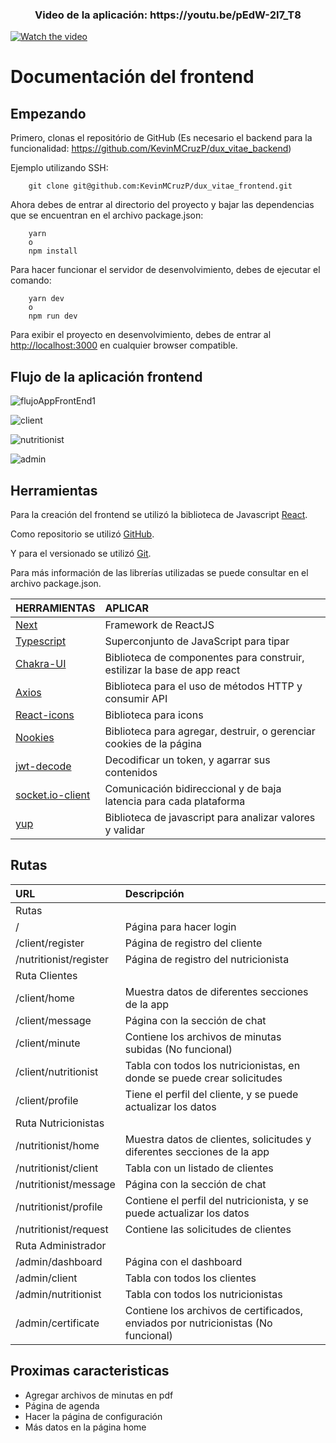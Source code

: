 
<div align="center">
  <h3>Video de la aplicación: https://youtu.be/pEdW-2I7_T8 </h3>
</div>

[![Watch the video](https://img.youtube.com/vi/pEdW-2I7_T8/maxresdefault.jpg)](https://youtu.be/pEdW-2I7_T8)

# **Documentación del frontend**

## **Empezando**

Primero, clonas el repositório de GitHub (Es necesario el backend para la funcionalidad: https://github.com/KevinMCruzP/dux_vitae_backend)

Ejemplo utilizando SSH:

```
    git clone git@github.com:KevinMCruzP/dux_vitae_frontend.git
```

Ahora debes de entrar al directorio del proyecto y bajar las dependencias que se encuentran en el archivo package.json:

```
    yarn
    o
    npm install
```

Para hacer funcionar el servidor de desenvolvimiento, debes de ejecutar el comando:

```
    yarn dev
    o
    npm run dev
```

Para exibir el proyecto en desenvolvimiento, debes de entrar al [http://localhost:3000](http://localhost:3000) en cualquier browser compatible.

## **Flujo de la aplicación frontend**

![flujoAppFrontEnd1](https://user-images.githubusercontent.com/72741197/174701293-47458c29-2dda-4384-aff3-82b5feaab05e.png)

![client](https://user-images.githubusercontent.com/72741197/174701352-6e3e068f-16e8-4d59-8e8f-b389c3accd3d.png)

![nutritionist](https://user-images.githubusercontent.com/72741197/174701373-26148a84-1305-46af-be98-304ff08a3db0.png)

![admin](https://user-images.githubusercontent.com/72741197/174701396-d9cb398c-de17-407c-8edc-86493f448b20.png)

## **Herramientas**

Para la creación del frontend se utilizó la biblioteca de Javascript [React](https://es.reactjs.org/).

Como repositorio se utilizó [GitHub](https://github.com/KevinMCruzP).

Y para el versionado se utilizó [Git](https://git-scm.com/).

Para más información de las librerías utilizadas se puede consultar en el archivo package.json.

| HERRAMIENTAS                                                       | APLICAR                                                                  |
| :----------------------------------------------------------------- | :----------------------------------------------------------------------- |
| [Next](https://nextjs.org/)                                        | Framework de ReactJS                                                     |
| [Typescript](https://www.typescriptlang.org/docs/)                 | Superconjunto de JavaScript para tipar                                   |
| [Chakra-UI](https://chakra-ui.com/)                                | Biblioteca de componentes para construir, estilizar la base de app react |
| [Axios](https://github.com/axios/axios)                            | Biblioteca para el uso de métodos HTTP y consumir API                    |
| [React-icons](https://react-icons.github.io/react-icons/)          | Biblioteca para icons                                                    |
| [Nookies](https://www.npmjs.com/package/nookies)                   | Biblioteca para agregar, destruir, o gerenciar cookies de la página      |
| [jwt-decode](https://jwt.io/)                                      | Decodificar un token, y agarrar sus contenidos                           |
| [socket.io-client](https://socket.io/docs/v4/client-installation/) | Comunicación bidireccional y de baja latencia para cada plataforma       |
| [yup](https://www.npmjs.com/package/yup)                           | Biblioteca de javascript para analizar valores y validar                 |

## **Rutas**

| URL                    | Descripción                                                                       |
| :--------------------- | :-------------------------------------------------------------------------------- |
| Rutas                  |                                                                                   |
| /                      | Página para hacer login                                                           |
| /client/register       | Página de registro del cliente                                                    |
| /nutritionist/register | Página de registro del nutricionista                                              |
| Ruta Clientes          |
| /client/home           | Muestra datos de diferentes secciones de la app                                   |
| /client/message        | Página con la sección de chat                                                     |
| /client/minute         | Contiene los archivos de minutas subidas (No funcional)                           |
| /client/nutritionist   | Tabla con todos los nutricionistas, en donde se puede crear solicitudes           |
| /client/profile        | Tiene el perfil del cliente, y se puede actualizar los datos                      |
| Ruta Nutricionistas    |
| /nutritionist/home     | Muestra datos de clientes, solicitudes y diferentes secciones de la app           |
| /nutritionist/client   | Tabla con un listado de clientes                                                  |
| /nutritionist/message  | Página con la sección de chat                                                     |
| /nutritionist/profile  | Contiene el perfil del nutricionista, y se puede actualizar los datos             |
| /nutritionist/request  | Contiene las solicitudes de clientes                                              |
| Ruta Administrador     |
| /admin/dashboard       | Página con el dashboard                                                           |
| /admin/client          | Tabla con todos los clientes                                                      |
| /admin/nutritionist    | Tabla con todos los nutricionistas                                                |
| /admin/certificate     | Contiene los archivos de certificados, enviados por nutricionistas (No funcional) |

## **Proximas caracteristicas**

- Agregar archivos de minutas en pdf
- Página de agenda
- Hacer la página de configuración
- Más datos en la página home
